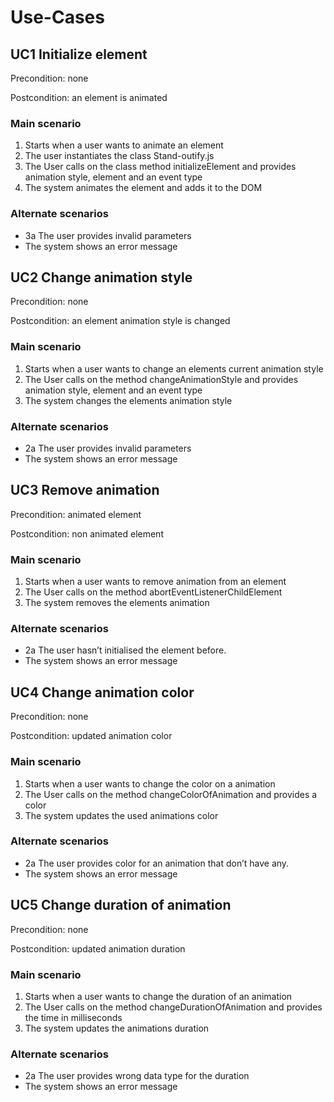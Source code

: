 # Use-Cases

## UC1 Initialize element
Precondition: none

Postcondition: an element is animated

### Main scenario
1. Starts when a user wants to animate an element
2. The user instantiates the class Stand-outify.js
3. The User calls on the class method initializeElement and provides animation style, element and an event type
4. The system animates the element and adds it to the DOM

### Alternate scenarios
* 3a The user provides invalid parameters
* The system shows an error message


## UC2 Change animation style
Precondition: none

Postcondition: an element animation style is changed

### Main scenario
1. Starts when a user wants to change an elements current animation style
2. The User calls on the method changeAnimationStyle and provides animation style, element and an event type
3. The system changes the elements animation style

### Alternate scenarios
* 2a The user provides invalid parameters
* The system shows an error message

## UC3 Remove animation
Precondition: animated element

Postcondition: non animated element

### Main scenario
1. Starts when a user wants to remove animation from an element
2. The User calls on the method abortEventListenerChildElement
3. The system removes the elements animation

### Alternate scenarios
* 2a The user hasn’t initialised the element before.
* The system shows an error message

## UC4 Change animation color
Precondition: none

Postcondition: updated animation color

### Main scenario
1. Starts when a user wants to change the color on a animation
2. The User calls on the method changeColorOfAnimation and provides a color
3. The system updates the used animations color

### Alternate scenarios
* 2a The user provides color for an animation that don’t have any.
* The system shows an error message


## UC5 Change duration of animation
Precondition: none

Postcondition: updated animation duration

### Main scenario
1. Starts when a user wants to change the duration of an animation
2. The User calls on the method changeDurationOfAnimation and provides the time in milliseconds
3. The system updates the animations duration

### Alternate scenarios
* 2a The user provides wrong data type for the duration
* The system shows an error message
